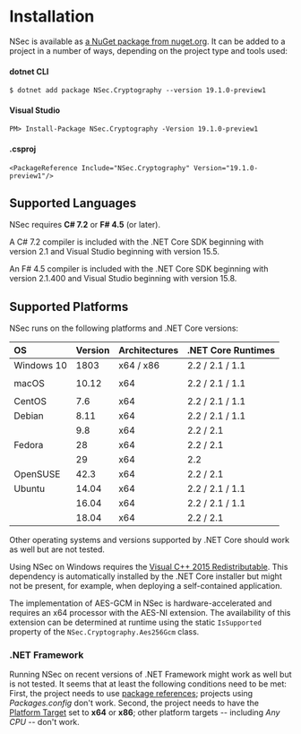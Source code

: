 # Installation

NSec is available as
[a NuGet package from nuget.org](https://www.nuget.org/packages/NSec.Cryptography/19.1.0-preview1).
It can be added to a project in a number of ways, depending on the project type
and tools used:


#### dotnet CLI

    $ dotnet add package NSec.Cryptography --version 19.1.0-preview1

#### Visual Studio

    PM> Install-Package NSec.Cryptography -Version 19.1.0-preview1

#### .csproj

    <PackageReference Include="NSec.Cryptography" Version="19.1.0-preview1"/>


## Supported Languages

NSec requires **C# 7.2** or **F# 4.5** (or later).

A C# 7.2 compiler is included with the .NET Core SDK beginning with version 2.1
and Visual Studio beginning with version 15.5.

An F# 4.5 compiler is included with the .NET Core SDK beginning with version
2.1.400 and Visual Studio beginning with version 15.8.


## Supported Platforms

NSec runs on the following platforms and .NET Core versions:

| OS            | Version  | Architectures | .NET Core Runtimes |
|:------------- |:-------- |:------------- |:-------------------|
| Windows 10    | 1803     | x64 / x86     | 2.2 / 2.1 / 1.1    |
|               |          |               |                    |
| macOS         | 10.12    | x64           | 2.2 / 2.1 / 1.1    |
|               |          |               |                    |
| CentOS        | 7.6      | x64           | 2.2 / 2.1 / 1.1    |
| Debian        | 8.11     | x64           | 2.2 / 2.1 / 1.1    |
|               | 9.8      | x64           | 2.2 / 2.1          |
| Fedora        | 28       | x64           | 2.2 / 2.1          |
|               | 29       | x64           | 2.2                |
| OpenSUSE      | 42.3     | x64           | 2.2 / 2.1          |
| Ubuntu        | 14.04    | x64           | 2.2 / 2.1 / 1.1    |
|               | 16.04    | x64           | 2.2 / 2.1 / 1.1    |
|               | 18.04    | x64           | 2.2 / 2.1          |

Other operating systems and versions supported by .NET Core should work as well
but are not tested.

Using NSec on Windows requires the
[Visual C++ 2015 Redistributable](https://www.microsoft.com/en-us/download/details.aspx?id=53587).
This dependency is automatically installed by the .NET Core installer but might
not be present, for example, when deploying a self-contained application.

The implementation of AES-GCM in NSec is hardware-accelerated and requires an
x64 processor with the AES-NI extension. The availability of this extension can
be determined at runtime using the static `IsSupported` property of the
`NSec.Cryptography.Aes256Gcm` class.


### .NET Framework

Running NSec on recent versions of .NET Framework might work as well but is not
tested. It seems that at least the following conditions need to be met:
First, the project needs to use
[*<PackageReference>* package references](https://blog.nuget.org/20170316/NuGet-now-fully-integrated-into-MSBuild.html#what-about-other-project-types-that-are-not-net-core);
projects using *Packages.config* don't work.
Second, the project needs to have the
[Platform Target](https://docs.microsoft.com/en-us/visualstudio/ide/reference/build-page-project-designer-csharp?view=vs-2017#configuration-and-platform)
set to **x64** or **x86**; other platform targets -- including *Any CPU* --
don't work.
